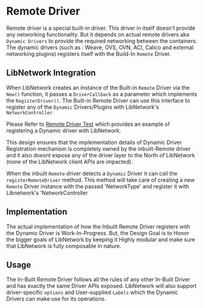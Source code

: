 Remote Driver
=============

Remote driver is a special built-in driver. This driver in itself doesn't provide any networking functionality. But it depends on actual remote drivers aka `Dynamic Drivers` to provide the required networking between the containers. The dynamic drivers (such as : Weave, OVS, OVN, ACI, Calico and external networking plugins) registers itself with the Build-In `Remote` Driver.

## LibNetwork Integration

When LibNetwork creates an instance of the Built-in `Remote` Driver via the `New()` function, it passes a `DriverCallback` as a parameter which implements the `RegisterDriver()`. The Built-in Remote Driver can use this interface to register any of the `Dynamic` Drivers/Plugins with LibNetwork's `NetworkController`

Please Refer to [Remote Driver Test](https://github.com/docker/libnetwork/blob/master/drivers/remote/driver_test.go) which provides an example of registering a Dynamic driver with LibNetwork.

This design ensures that the implementation details of Dynamic Driver Registration mechanism is completely owned by the inbuilt-Remote driver and it also doesnt expose any of the driver layer to the North of LibNetwork (none of the LibNetwork client APIs are impacted).

When the inbuilt `Remote` driver detects a `Dynamic` Driver it can call the `registerRemoteDriver` method. This method will take care of creating a new `Remote` Driver instance with the passed 'NetworkType' and register it with Libnetwork's 'NetworkController

## Implementation

The actual implementation of how the Inbuilt Remote Driver registers with the Dynamic Driver is Work-In-Progress. But, the Design Goal is to Honor the bigger goals of LibNetwork by keeping it Highly modular and make sure that LibNetwork is fully composable in nature. 

## Usage

The In-Built Remote Driver follows all the rules of any other In-Built Driver and has exactly the same Driver APIs exposed. LibNetwork will also support driver-specific `options` and User-supplied `Labels` which the Dynamic Drivers can make use for its operations.
